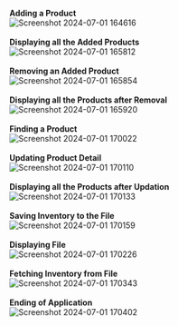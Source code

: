 <b>Adding a Product</b>
<br>
![Screenshot 2024-07-01 164616](https://github.com/JatinBansal673/CANTILEVER/assets/172953890/4de3cac1-dff3-46c8-8a8a-8fdd777082fb)
<br><br>
<b>Displaying all the Added Products</b>
<br>
![Screenshot 2024-07-01 165812](https://github.com/JatinBansal673/CANTILEVER/assets/172953890/480acda5-5827-4afb-ba0d-8d56abad0a68)
<br><br>
<b>Removing an Added Product</b>
<br>
![Screenshot 2024-07-01 165854](https://github.com/JatinBansal673/CANTILEVER/assets/172953890/7dac4b82-27c8-4632-9e20-0a5542f7998c)
<br><br>
<b>Displaying all the Products after Removal</b> 
<br>
![Screenshot 2024-07-01 165920](https://github.com/JatinBansal673/CANTILEVER/assets/172953890/a50df648-bfbb-4664-9d5a-7453b774e21f)
<br><br>
<b>Finding a Product</b> 
<br>
![Screenshot 2024-07-01 170022](https://github.com/JatinBansal673/CANTILEVER/assets/172953890/3b205a97-6389-4968-9431-8df5ad6ed2e7)
<br><br>
<b>Updating Product Detail</b> 
<br>
![Screenshot 2024-07-01 170110](https://github.com/JatinBansal673/CANTILEVER/assets/172953890/3fb68b1a-aad7-41ad-8968-c4e21a1bf4f6)
<br><br>
<b>Displaying all the Products after Updation</b> 
<br>
![Screenshot 2024-07-01 170133](https://github.com/JatinBansal673/CANTILEVER/assets/172953890/9a6ca2b9-45de-42d7-a859-dced205fa2a6)
<br><br>
<b>Saving Inventory to the File</b> 
<br>
![Screenshot 2024-07-01 170159](https://github.com/JatinBansal673/CANTILEVER/assets/172953890/72d88251-d30f-491f-b3ed-6682330cca42)
<br><br>
<b>Displaying File</b> 
<br>
![Screenshot 2024-07-01 170226](https://github.com/JatinBansal673/CANTILEVER/assets/172953890/b57b6ca6-d71e-4e58-a85d-da7966df638e)
<br><br>
<b>Fetching Inventory from File</b> 
<br>
![Screenshot 2024-07-01 170343](https://github.com/JatinBansal673/CANTILEVER/assets/172953890/dbbb2387-271b-41bc-a0e4-185ff5cfe320)
<br><br>
<b>Ending of Application</b> 
<br>
![Screenshot 2024-07-01 170402](https://github.com/JatinBansal673/CANTILEVER/assets/172953890/7db9ebbb-2ee4-469c-977a-3fe8109bcd10)
